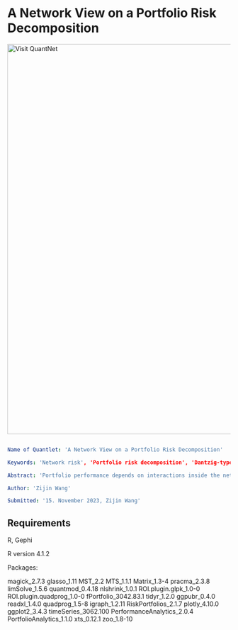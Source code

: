 # A Network View on a Portfolio Risk Decomposition

[<img src="https://github.com/QuantLet/Styleguide-and-FAQ/blob/master/pictures/banner.png" width="880" alt="Visit QuantNet">](http://quantlet.de/index.php?p=info)

```yaml

Name of Quantlet: 'A Network View on a Portfolio Risk Decomposition'

Keywords: 'Network risk', 'Portfolio risk decomposition', 'Dantzig-type estimator', 'Portfolio optimization', 'High dimensions', 'Network portfolio'

Abstract: 'Portfolio performance depends on interactions inside the network of assets. In high dimensions, these interactions are rare and sparse, therefore an inherent and indispensable portfolio risk, network risk, is difficult to quantify. Here a portfolio risk decomposition method is proposed that leads to analytical solutions that provide insights into the accounts for network and idiosyncratic risks. The technical platform is based on Dantzig-type estimator for covariance matrix and eigenvector centrality, which helps reduce estimation error in high-dimensional cases for portfolio optimization. Empirical results show that the network portfolio approach outperforms existing methods out-of-sample on a real dataset and demonstrate the solidity and reliability of our network portfolio and estimation methods from a practical perspective.'

Author: 'Zijin Wang'

Submitted: '15. November 2023, Zijin Wang'

```

Requirements
----
R, Gephi
  
R version 4.1.2

Packages:

magick_2.7.3
glasso_1.11
MST_2.2
MTS_1.1.1
Matrix_1.3-4
pracma_2.3.8
limSolve_1.5.6
quantmod_0.4.18
nlshrink_1.0.1
ROI.plugin.glpk_1.0-0
ROI.plugin.quadprog_1.0-0
fPortfolio_3042.83.1
tidyr_1.2.0
ggpubr_0.4.0
readxl_1.4.0
quadprog_1.5-8
igraph_1.2.11
RiskPortfolios_2.1.7
plotly_4.10.0
ggplot2_3.4.3
timeSeries_3062.100
PerformanceAnalytics_2.0.4
PortfolioAnalytics_1.1.0
xts_0.12.1
zoo_1.8-10
